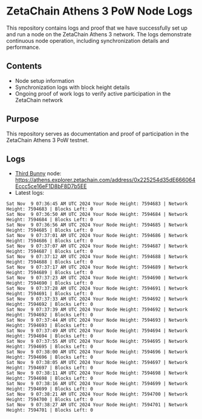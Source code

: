 # ZetaChain Athens 3 PoW Node Logs
This repository contains logs and proof that we have successfully set up and run a node on the ZetaChain Athens 3 network. The logs demonstrate continuous node operation, including synchronization details and performance.

## Contents
- Node setup information
- Synchronization logs with block height details
- Ongoing proof of work logs to verify active participation in the ZetaChain network

## Purpose
This repository serves as documentation and proof of participation in the ZetaChain Athens 3 PoW testnet.

## Logs

- [Third Bunny](https://thirdbunny.xyz/) node: https://athens.explorer.zetachain.com/address/0x225254d35dE666064Eccc5ce16eF1D8bF8D7b5EE
- Latest logs:
```
Sat Nov  9 07:36:45 AM UTC 2024 Your Node Height: 7594683 | Network Height: 7594683 | Blocks Left: 0
Sat Nov  9 07:36:50 AM UTC 2024 Your Node Height: 7594684 | Network Height: 7594684 | Blocks Left: 0
Sat Nov  9 07:36:56 AM UTC 2024 Your Node Height: 7594685 | Network Height: 7594685 | Blocks Left: 0
Sat Nov  9 07:37:01 AM UTC 2024 Your Node Height: 7594686 | Network Height: 7594686 | Blocks Left: 0
Sat Nov  9 07:37:07 AM UTC 2024 Your Node Height: 7594687 | Network Height: 7594687 | Blocks Left: 0
Sat Nov  9 07:37:12 AM UTC 2024 Your Node Height: 7594688 | Network Height: 7594688 | Blocks Left: 0
Sat Nov  9 07:37:17 AM UTC 2024 Your Node Height: 7594689 | Network Height: 7594689 | Blocks Left: 0
Sat Nov  9 07:37:23 AM UTC 2024 Your Node Height: 7594690 | Network Height: 7594690 | Blocks Left: 0
Sat Nov  9 07:37:28 AM UTC 2024 Your Node Height: 7594691 | Network Height: 7594691 | Blocks Left: 0
Sat Nov  9 07:37:33 AM UTC 2024 Your Node Height: 7594692 | Network Height: 7594692 | Blocks Left: 0
Sat Nov  9 07:37:39 AM UTC 2024 Your Node Height: 7594692 | Network Height: 7594692 | Blocks Left: 0
Sat Nov  9 07:37:44 AM UTC 2024 Your Node Height: 7594693 | Network Height: 7594693 | Blocks Left: 0
Sat Nov  9 07:37:49 AM UTC 2024 Your Node Height: 7594694 | Network Height: 7594694 | Blocks Left: 0
Sat Nov  9 07:37:55 AM UTC 2024 Your Node Height: 7594695 | Network Height: 7594695 | Blocks Left: 0
Sat Nov  9 07:38:00 AM UTC 2024 Your Node Height: 7594696 | Network Height: 7594696 | Blocks Left: 0
Sat Nov  9 07:38:05 AM UTC 2024 Your Node Height: 7594697 | Network Height: 7594697 | Blocks Left: 0
Sat Nov  9 07:38:11 AM UTC 2024 Your Node Height: 7594698 | Network Height: 7594698 | Blocks Left: 0
Sat Nov  9 07:38:16 AM UTC 2024 Your Node Height: 7594699 | Network Height: 7594699 | Blocks Left: 0
Sat Nov  9 07:38:21 AM UTC 2024 Your Node Height: 7594700 | Network Height: 7594700 | Blocks Left: 0
Sat Nov  9 07:38:27 AM UTC 2024 Your Node Height: 7594701 | Network Height: 7594701 | Blocks Left: 0
```
